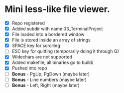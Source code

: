 # Mini less-like file viewer.

- [x] Repo registered
- [x] Added subdir with name 03_TerminalProject
- [x] File loaded into a bordered window
- [x] File is stored inside an array of strings
- [x] SPACE key for scrolling
- [ ] ESC key for quitting (temporarily doing it through Q)
- [x] Widechars are not supported
- [x] Added makefile, all binaries go to build/
- [x] Pushed into repo
- [ ] **Bonus** - PgUp, PgDown (maybe later)
- [ ] **Bonus** - Line numbers (maybe later)
- [ ] **Bonus** - Left, Right (maybe later)
